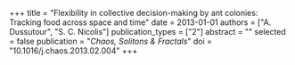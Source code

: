 +++
title = "Flexibility in collective decision-making by ant colonies: Tracking food across space and time"
date = 2013-01-01
authors = ["A. Dussutour", "S. C. Nicolis"]
publication_types = ["2"]
abstract = ""
selected = false
publication = "*Chaos, Solitons & Fractals*"
doi = "10.1016/j.chaos.2013.02.004"
+++

